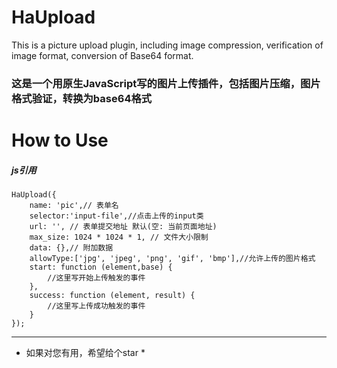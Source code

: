 # HaUpload
This is a picture upload plugin, including image compression, verification of image format, conversion of Base64 format.
### 这是一个用原生JavaScript写的图片上传插件，包括图片压缩，图片格式验证，转换为base64格式
# How to Use
##### js引用
```
HaUpload({ 
	name: 'pic',// 表单名
	selector:'input-file',//点击上传的input类
	url: '', // 表单提交地址 默认(空: 当前页面地址)
	max_size: 1024 * 1024 * 1, // 文件大小限制
	data: {},// 附加数据
	allowType:['jpg', 'jpeg', 'png', 'gif', 'bmp'],//允许上传的图片格式
	start: function (element,base) {
		//这里写开始上传触发的事件
	},
	success: function (element, result) {
		//这里写上传成功触发的事件
	}
});
```
-----
* 如果对您有用，希望给个star *

